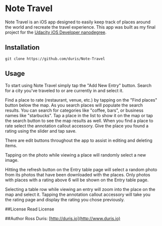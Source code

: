 # Note Travel
Note Travel is an iOS app designed to easily keep track of places around the world and recreate the travel experience. This app was built as my final project for the [Udacity iOS Developer nanodegree](https://www.udacity.com/nanodegree). 

## Installation
`git clone https://github.com/duris/Note-Travel`

## Usage
<!-- Welcome to Note Travel! -->
To start using Note Travel simply tap the "Add New Entry" button.
Search for a city you've traveled to or are currently in and select it.

<!-- Finding a New Place -->
Find a place to rate (restaurant, venue, etc.) by tapping on the "Find places" button below the map.
As you search places will populate the search results. You can search for categories like "coffee, bars", or business names like "starbucks". Tap a place in the list to show it on the map or tap the search button to see the map results as well. When you find a place to rate select the annotation callout accessory. Give the place you found a rating using the slider and tap save.

<!-- Editing Items -->
There are edit buttons throughout the app to assist in editing and deleting items.

<!-- Change Place Photo -->
Tapping on the photo while viewing a place will randomly select a new image.

<!-- Refresh Entry Photos -->
Hitting the refresh button on the Entry table page will select a random photo from its photos that have been
downloaded with the places. Only photos with places with a rating above 6 will be shown on the Entry table page.

<!-- Viewing an Entry -->
Selecting a table row while viewing an entry will zoom into the place on the map and select it. Tapping the 
annotation callout accessory will take you the rating page and display the rating you chose previously.


##License
Read License


##Author
Ross Duris: [http://duris.io](http://www.duris.io)

